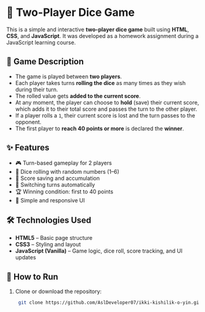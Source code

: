 # 🎲 Two-Player Dice Game

This is a simple and interactive **two-player dice game** built using **HTML**, **CSS**, and **JavaScript**. It was developed as a homework assignment during a JavaScript learning course.

## 📝 Game Description

- The game is played between **two players**.
- Each player takes turns **rolling the dice** as many times as they wish during their turn.
- The rolled value gets **added to the current score**.
- At any moment, the player can choose to **hold** (save) their current score, which adds it to their total score and passes the turn to the other player.
- If a player rolls a `1`, their current score is lost and the turn passes to the opponent.
- The first player to **reach 40 points or more** is declared the **winner**.

## ✨ Features

- 🎮 Turn-based gameplay for 2 players  
- 🎲 Dice rolling with random numbers (1–6)  
- 💾 Score saving and accumulation  
- 🔄 Switching turns automatically  
- 🏆 Winning condition: first to 40 points  
- 🎨 Simple and responsive UI

## 🛠 Technologies Used

- **HTML5** – Basic page structure  
- **CSS3** – Styling and layout  
- **JavaScript (Vanilla)** – Game logic, dice roll, score tracking, and UI updates

## 🚀 How to Run

1. Clone or download the repository:
   ```bash
    git clone https://github.com/AslDeveloper07/ikki-kishilik-o-yin.git

